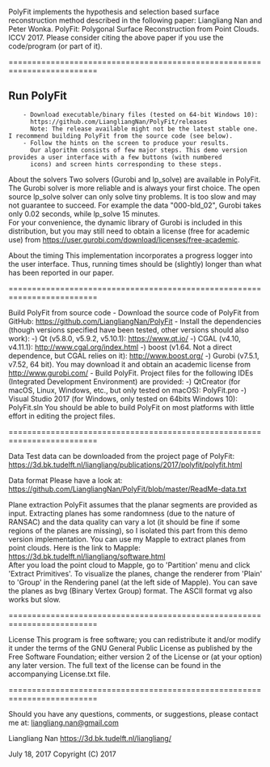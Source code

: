 PolyFit implements the hypothesis and selection based surface reconstruction method described in the following paper:
      Liangliang Nan and Peter Wonka. 
      PolyFit: Polygonal Surface Reconstruction from Point Clouds. 
      ICCV 2017.
Please consider citing the above paper if you use the code/program (or part of it). 

=========================================================================

## Run PolyFit
```
    - Download executable/binary files (tested on 64-bit Windows 10):      
      https://github.com/LiangliangNan/PolyFit/releases
      Note: The release available might not be the latest stable one. I recommend building PolyFit from the source code (see below).
    - Follow the hints on the screen to produce your results.
      Our algorithm consists of few major steps. This demo version provides a user interface with a few buttons (with numbered 
      icons) and screen hints corresponding to these steps.
```
About the solvers
      Two solvers (Gurobi and lp_solve) are available in PolyFit. The Gurobi solver is more reliable and is always your first 
      choice. The open source lp_solve solver can only solve tiny problems. It is too slow and may not guarantee to succeed. 
      For example the data "000-bld_02", Gurobi takes only 0.02 seconds, while lp_solve 15 minutes.  
      For your convenience, the dynamic library of Gurobi is included in this distribution, but you may still need to obtain 
      a license (free for academic use) from https://user.gurobi.com/download/licenses/free-academic. 
      
About the timing
      This implementation incorporates a progress logger into the user interface. Thus, running times should be (slightly) 
      longer than what has been reported in our paper.     

=========================================================================

Build PolyFit from source code
    - Download the source code of PolyFit from GitHub: 
      https://github.com/LiangliangNan/PolyFit
    - Install the dependencies (though versions specified have been tested, other versions should also work):
      -) Qt (v5.8.0, v5.9.2, v5.10.1):
         https://www.qt.io/
      -) CGAL (v4.10, v4.11.1):
         http://www.cgal.org/index.html
      -) boost (v1.64. Not a direct dependence, but CGAL relies on it):
         http://www.boost.org/
      -) Gurobi (v7.5.1, v7.52, 64 bit). You may download it and obtain an academic license from 
         http://www.gurobi.com/
    - Build PolyFit. Project files for the following IDEs (Integrated Development Environment) are provided:
      -) QtCreator (for macOS, Linux, Windows, etc., but only tested on macOS): PolyFit.pro
      -) Visual Studio 2017 (for Windows, only tested on 64bits Windows 10): PolyFit.sln
         You should be able to build PolyFit on most platforms with little effort in editing the project files.

=========================================================================

Data
      Test data can be downloaded from the project page of PolyFit:
      https://3d.bk.tudelft.nl/liangliang/publications/2017/polyfit/polyfit.html

Data format
      Please have a look at:
      https://github.com/LiangliangNan/PolyFit/blob/master/ReadMe-data.txt

Plane extraction
      PolyFit assumes that the planar segments are provided as input. 
      Extracting planes has some randomness (due to the nature of RANSAC) and the data quality can vary a lot (it should be 
      fine if some regions of the planes are missing), so I isolated this part from this demo version implementation. You 
      can use my Mapple to extract planes from point clouds. Here is the link to Mapple: 
      https://3d.bk.tudelft.nl/liangliang/software.html    
      After you load the point cloud to Mapple, go to 'Partition' menu and click 'Extract Primitives'. To visualize the planes, 
      change the renderer from 'Plain' to 'Group' in the Rendering panel (at the left side of Mapple). You can save the planes 
      as bvg (Binary Vertex Group) format. The ASCII format vg also works but slow.

=========================================================================

License
      This program is free software; you can redistribute it and/or modify it under the terms of the GNU General Public License 
      as published by the Free Software Foundation; either version 2 of the License or (at your option) any later version. The 
      full text of the license can be found in the accompanying License.txt file.

=========================================================================

Should you have any questions, comments, or suggestions, please contact me at: 
liangliang.nan@gmail.com

Liangliang Nan
https://3d.bk.tudelft.nl/liangliang/

July 18, 2017
Copyright (C) 2017 
